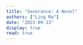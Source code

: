 ```yaml
---
title: "Severance: A Novel"
authors: ["Ling Ma"]
date: "2023-09-13"
display: true
read: true
---
```


